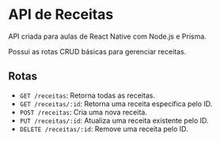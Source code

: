 # API de Receitas
API criada para aulas de React Native com Node.js e Prisma.

Possui as rotas CRUD básicas para gerenciar receitas.

## Rotas

- `GET /receitas`: Retorna todas as receitas.
- `GET /receitas/:id`: Retorna uma receita específica pelo ID.
- `POST /receitas`: Cria uma nova receita.
- `PUT /receitas/:id`: Atualiza uma receita existente pelo ID.
- `DELETE /receitas/:id`: Remove uma receita pelo ID.
